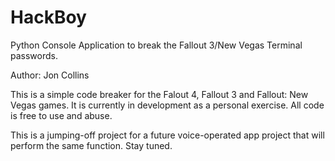 # HackBoy
Python Console Application to break the Fallout 3/New Vegas Terminal passwords.

Author: Jon Collins

This is a simple code breaker for the Falout 4,  Fallout 3 and Fallout: New Vegas games. It is currently in development as a personal exercise. All code is free to use and abuse.


This is a jumping-off project for a future voice-operated app project that will perform the same function. Stay tuned.
